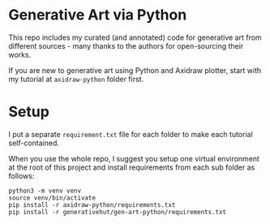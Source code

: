 # Generative Art via Python
This repo includes my curated (and annotated) code for generative art from different sources - many thanks to the authors for open-sourcing their works.

If you are new to generative art using Python and Axidraw plotter, start with my tutorial at `axidraw-python` folder first.

# Setup

I put a separate `requirement.txt` file for each folder to make each tutorial self-contained. 

When you use the whole repo, I suggest you setup one virtual environment at the root of this project and install requirements from each sub folder as follows:

```
python3 -m venv venv
source venv/bin/activate
pip install -r axidraw-python/requirements.txt
pip install -r generativehut/gen-art-python/requirements.txt
```